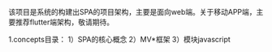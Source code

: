 该项目是系统的构建出SPA的项目架构，主要是面向web端。关于移动APP端，主要推荐flutter端架构，敬请期待。

1.concepts目录：
  1）SPA的核心概念
  2）MV*框架
  3）模块javascript
